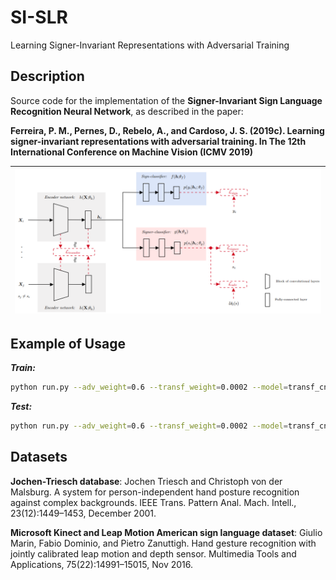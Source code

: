 # SI-SLR
Learning Signer-Invariant Representations with Adversarial Training

## Description
Source code for the implementation of the **Signer-Invariant Sign Language Recognition Neural Network**, as described in the paper:

**Ferreira, P. M., Pernes, D., Rebelo, A., and Cardoso, J. S. (2019c). Learning signer-invariant representations with adversarial training. In The 12th International Conference on Machine Vision (ICMV 2019)**

| [![page1](./imgs/signer_invariant_nn.png)](https://github.com/pmmf/CorSiL/blob/master/paper/CorSiL_paper.pdf)  |
|:---:|

## Example of Usage

***Train:*** 
~~~bash
python run.py --adv_weight=0.6 --transf_weight=0.0002 --model=transf_cnn --dataset=staticSL --gpu=0 --mode=train
~~~

***Test:*** 
~~~bash
python run.py --adv_weight=0.6 --transf_weight=0.0002 --model=transf_cnn --dataset=staticSL --gpu=0 --mode=train
~~~

## Datasets
**Jochen-Triesch database**: Jochen Triesch and Christoph von der Malsburg. A system for person-independent hand posture recognition against complex backgrounds. IEEE Trans. Pattern Anal. Mach. Intell., 23(12):1449–1453, December 2001.

**Microsoft Kinect and Leap Motion American sign language dataset**: Giulio Marin, Fabio Dominio, and Pietro Zanuttigh. Hand gesture recognition with jointly calibrated leap motion and depth sensor. Multimedia Tools and Applications, 75(22):14991–15015, Nov 2016.
